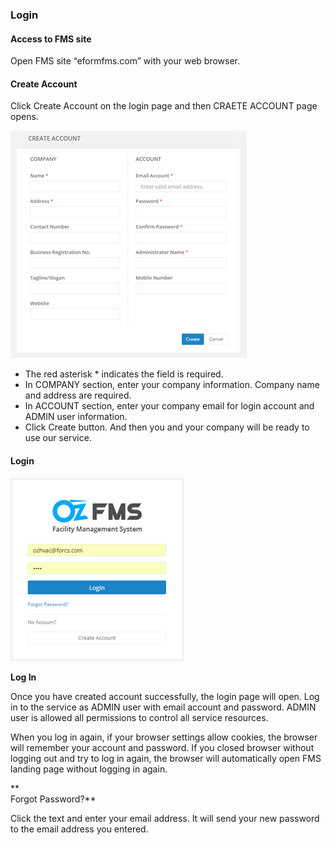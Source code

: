 ### Login

#### **Access to FMS site**

Open FMS site “eformfms.com” with your web browser.



#### Create Account

Click Create Account on the login page and then CRAETE ACCOUNT page opens.

![](/assets/create-account.png)

* The red asterisk \* indicates the field is required.
* In COMPANY section, enter your company information. Company name and address are required.
* In ACCOUNT section, enter your company email for login account and ADMIN user information.
* Click Create button. And then you and your company will be ready to use our service.

#### **Login**

![](/assets/login-credentials.png)

**Log In**

Once you have created account successfully, the login page will open. Log in to the service as ADMIN user with email account and password. ADMIN user is allowed all permissions to control all service resources.

When you log in again, if your browser settings allow cookies, the browser will remember your account and password. If you closed browser without logging out and try to log in again, the browser will automatically open FMS landing page without logging in again.

**  
Forgot Password?**

Click the text and enter your email address. It will send your new password to the email address you entered.


